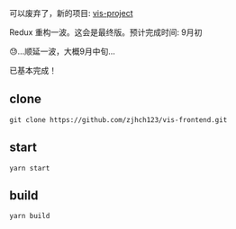 可以废弃了，新的项目: [vis-project](https://github.com/zjhch123/vis-project)

Redux 重构一波。这会是最终版。预计完成时间: 9月初

😓…顺延一波，大概9月中旬…

已基本完成！

## clone
`git clone https://github.com/zjhch123/vis-frontend.git`

## start
`yarn start`

## build
`yarn build`

